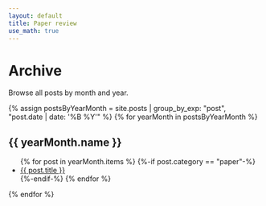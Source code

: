 ```yaml
---
layout: default
title: Paper review
use_math: true
---
```


# Archive

Browse all posts by month and year.

{% assign postsByYearMonth = site.posts | group_by_exp: "post", "post.date | date: '%B %Y'" %}
{% for yearMonth in postsByYearMonth %}
  <h2>{{ yearMonth.name }}</h2>
  <ul>
    {% for post in yearMonth.items %}
      {%-if post.category == "paper"-%}
        <li><a href="{{ post.url }}">{{ post.title }}</a></li>
      {%-endif-%}
    {% endfor %}
  </ul>
{% endfor %}
